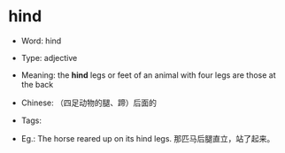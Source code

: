 # hind

- Word: hind

- Type: adjective
- Meaning: the **hind** legs or feet of an animal with four legs are those at the back
- Chinese: （四足动物的腿、蹄）后面的
- Tags: 
- Eg.: The horse reared up on its hind legs. 那匹马后腿直立，站了起来。


